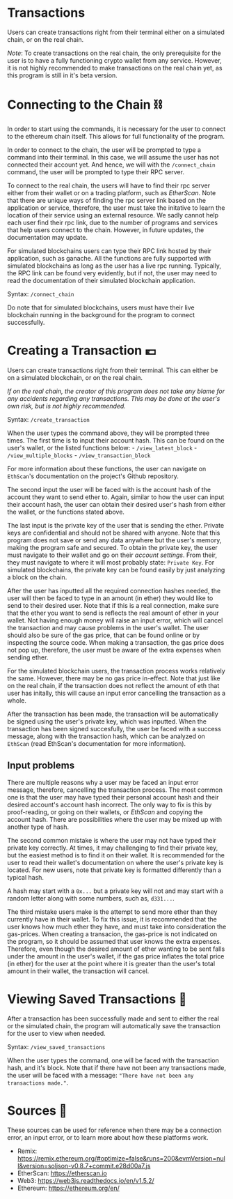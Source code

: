 
# Transactions

Users can create transactions right from their terminal either on a simulated chain, or on the real chain. 

*Note*: To create transactions on the real chain, the only prerequisite for the user is to have a fully functioning crypto wallet from any service. However, it is not highly recommended to make transactions on the real chain yet, as this program is still in it's beta version.


# Connecting to the Chain ⛓

In order to start using the commands, it is necessary for the user to connect to the ethereum chain itself. This allows for full functionality of the program. 

In order to connect to the chain, the user will be prompted to type a command into their terminal. In this case, we will assume the user has not connected their account yet. And hence, we will with the `/connect_chain` command, the user will be prompted to type their RPC server.

To connect to the real chain, the users will have to find their rpc server either from their wallet or on a trading platform, such as *EtherScan*. Note that there are unique ways of finding the rpc server link based on the application or service, therefore, the user must take the initative to learn the location of their service using an external resource. We sadly cannot help each user find their rpc link, due to the number of programs and services that help users connect to the chain. However, in future updates, the documentation may update. 

For simulated blockchains users can type their RPC link hosted by their application, such as ganache. All the functions are fully supported with simulated blockchains as long as the user has a live rpc running. Typically, the RPC link can be found very evidently, but if not, the user may need to read the documentation of their simulated blockchain application. 

Syntax: `/connect_chain`

Do note that for simulated blockchains, users must have their live blockchain running in the background for the program to connect successfully. 

# Creating a Transaction 💶

Users can create transactions right from their terminal. This can either be on a simulated blockchain, or on the real chain. 

*If on the real chain, the creator of this program does not take any blame for any accidents regarding any transactions. This may be done at the user's own risk, but is not highly recommended.*

Syntax: `/create_transaction`

When the user types the command above, they will be prompted three times. The first time is to input their account hash. This can be found on the user's wallet, or the listed functions below: 
    - `/view_latest_block`
    - `/view_multiple_blocks`
    - `/view_transaction_block`

For more information about these functions, the user can navigate on `EthScan`'s documentation on the project's Github repository. 

The second input the user will be faced with is the account hash of the account they want to send ether to. Again, similar to how the user can input their account hash, the user can obtain their desired user's hash from either the wallet, or the functions stated above. 

The last input is the private key of the user that is sending the ether. Private keys are confidential and should not be shared with anyone. Note that this program does not save or send any data anywhere but the user's memory, making the program safe and secured. To obtain the private key, the user must navigate to their wallet and go on their *account settings*. From their, they must navigate to where it will most probably state: `Private Key`. For simulated blockchains, the private key can be found easily by just analyzing a block on the chain. 

After the user has inputted all the required connection hashes needed, the user will then be faced to type in an amount (in ether) they would like to send to their desired user. Note that if this is a real connection, make sure that the ether you want to send is reflects the real amount of ether in your wallet. Not having enough money will raise an input error, which will cancel the transaction and may cause problems in the user's wallet. The user should also be sure of the gas price, that can be found online or by inspecting the source code. When making a transaction, the gas price does not pop up, therefore, the user must be aware of the extra expenses when sending ether. 

For the simulated blockchain users, the transaction process works relatively the same. However, there may be no gas price in-effect. Note that just like on the real chain, if the transaction does not reflect the amount of eth that user has initally, this will cause an input error cancelling the transaction as a whole.

After the transaction has been made, the transaction will be automatically be signed using the user's private key, which was inputted. When the transaction has been signed succesfully, the user be faced with a success message, along with the transaction hash, which can be analyzed on  `EthScan` (read EthScan's documentation for more information).

## Input problems 

There are multiple reasons why a user may be faced an input error message, therefore, cancelling the transaction process. The most common one is that the user may have typed their personal account hash and their desired account's account hash incorrect. The only way to fix is this by proof-reading, or going on their wallets, or *EthScan* and copying the account hash. There are possibilities where the user may be mixed up with another type of hash. 

The second common mistake is where the user may not have typed their private key correctly. At times, it may challenging to find their private key, but the easiest method is to find it on their wallet. It is recommended for the user to read their wallet's documentation on where the user's private key is located. For new users, note that private key is formatted differently than a typical hash. 

A hash may start with a `0x...` but a private key will not and may start with a random letter along with some numbers, such as, `d331...`. 

The third mistake users make is the attempt to send more ether than they currently have in their wallet. To fix this issue, it is recommended that the user knows how much ether they have, and must take into consideration the gas-prices. When creating a transacion, the gas-price is not indicated on the program, so it should be assumed that user knows the extra expenses. Therefore, even though the desired amount of ether wanting to be sent falls under the amount in the user's wallet, if the gas price inflates the total price (in ether) for the user at the point where it is greater than the user's total amount in their wallet, the transaction will cancel.


# Viewing Saved Transactions 👀

After a transaction has been successfully made and sent to either the real or the simulated chain, the program will automatically save the transaction for the user to view when needed.

Syntax: `/view_saved_transactions` 

When the user types the command, one will be faced with the transaction hash, and it's block. Note that if there have not been any transactions made, the user will be faced with a message: `"There have not been any transactions made."`. 


# Sources 📝

These sources can be used for reference when there may be a connection error, an input error, or to learn more about how these platforms work.

 - Remix: https://remix.ethereum.org/#optimize=false&runs=200&evmVersion=null&version=soljson-v0.8.7+commit.e28d00a7.js
 - EtherScan: https://etherscan.io
 - Web3: https://web3js.readthedocs.io/en/v1.5.2/
 - Ethereum: https://ethereum.org/en/
